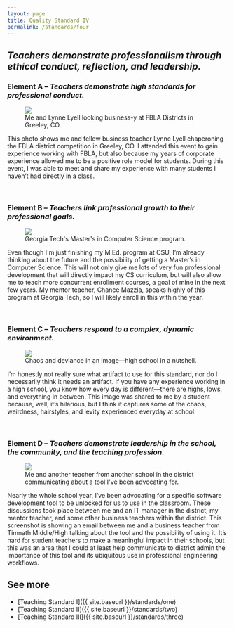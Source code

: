 ```yaml
---
layout: page
title: Quality Standard IV
permalink: /standards/four
---
```


## _Teachers demonstrate professionalism through ethical conduct, reflection, and leadership._

### Element A – _Teachers demonstrate high standards for professional conduct._

<figure>
	<img src="{{ site.baseurl }}/images/fbla-me-lynne.jpeg">
	<figcaption>Me and Lynne Lyell looking business-y at FBLA Districts in Greeley, CO.</figcaption>
</figure>

This photo shows me and fellow business teacher Lynne Lyell chaperoning the FBLA district competition in Greeley, CO. I attended this event to gain experience working with FBLA, but also because my years of corporate experience allowed me to be a positive role model for students. During this event, I was able to meet and share my experience with many students I haven’t had directly in a class.

<br>

### Element B – _Teachers link professional growth to their professional goals._

<figure>
	<img src="{{ site.baseurl }}/images/georgia-tech-cs.png">
	<figcaption>Georgia Tech's Master's in Computer Science program.</figcaption>
</figure>

Even though I'm just finishing my M.Ed. program at CSU, I’m already thinking about the future and the possibility of getting a Master’s in Computer Science. This will not only give me lots of very fun professional development that will directly impact my CS curriculum, but will also allow me to teach more concurrent enrollment courses, a goal of mine in the next few years. My mentor teacher, Chance Mazzia, speaks highly of this program at Georgia Tech, so I will likely enroll in this within the year.

<br>

### Element C – _Teachers respond to a complex, dynamic environment._

<figure>
	<img src="{{ site.baseurl }}/images/guy.jpg">
	<figcaption>Chaos and deviance in an image—high school in a nutshell.</figcaption>
</figure>

I’m honestly not really sure what artifact to use for this standard, nor do I necessarily think it needs an artifact. If you have any experience working in a high school, you know how every day is different—there are highs, lows, and everything in between. This image was shared to me by a student because, well, it’s hilarious, but I think it captures some of the chaos, weirdness, hairstyles, and levity experienced everyday at school.

<br>

### Element D – _Teachers demonstrate leadership in the school, the community, and the teaching profession._

<figure>
	<img src="{{ site.baseurl }}/images/github.png">
	<figcaption>Me and another teacher from another school in the district communicating about a tool I've been advocating for.</figcaption>
</figure>

Nearly the whole school year, I’ve been advocating for a specific software development tool to be unlocked for us to use in the classroom. These discussions took place between me and an IT manager in the district, my mentor teacher, and some other business teachers within the district. This screenshot is showing an email between me and a business teacher from Timnath Middle/High talking about the tool and the possibility of using it. It’s hard for student teachers to make a meaningful impact in their schools, but this was an area that I could at least help communicate to district admin the importance of this tool and its ubiquitous use in professional engineering workflows.

## See more

- [Teaching Standard I]({{ site.baseurl }}/standards/one)
- [Teaching Standard II]({{ site.baseurl }}/standards/two)
- [Teaching Standard III]({{ site.baseurl }}/standards/three)
